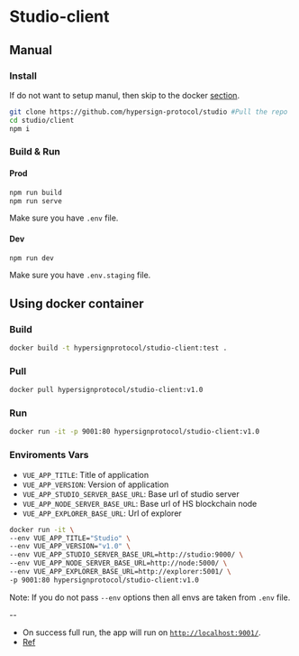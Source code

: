 # Studio-client

## Manual

### Install

If do not want to setup manul, then skip to the docker [section](#or-simply-use-docker-container). 

```bash
git clone https://github.com/hypersign-protocol/studio #Pull the repo
cd studio/client
npm i
```

### Build & Run

#### Prod

```bash
npm run build
npm run serve
```
Make sure you have `.env` file.

#### Dev

```bash
npm run dev
```
Make sure you have `.env.staging` file.

## Using docker container

### Build

```bash
docker build -t hypersignprotocol/studio-client:test .
```

### Pull

```bash
docker pull hypersignprotocol/studio-client:v1.0
```

### Run

```bash
docker run -it -p 9001:80 hypersignprotocol/studio-client:v1.0
```

### Enviroments Vars

* `VUE_APP_TITLE`: Title of application
* `VUE_APP_VERSION`: Version of application
* `VUE_APP_STUDIO_SERVER_BASE_URL`: Base url of studio server 
* `VUE_APP_NODE_SERVER_BASE_URL`: Base url of HS blockchain node
* `VUE_APP_EXPLORER_BASE_URL`: Url of explorer

```bash
docker run -it \
--env VUE_APP_TITLE="Studio" \
--env VUE_APP_VERSION="v1.0" \
--env VUE_APP_STUDIO_SERVER_BASE_URL=http://studio:9000/ \
--env VUE_APP_NODE_SERVER_BASE_URL=http://node:5000/ \
--env VUE_APP_EXPLORER_BASE_URL=http://explorer:5001/ \
-p 9001:80 hypersignprotocol/studio-client:v1.0
```

Note: If you do not pass `--env` options then all envs are taken from `.env` file.

-- 

* On success full run, the app will run on [`http://localhost:9001/`]().
* [Ref](https://shekhargulati.com/2019/01/18/dockerizing-a-vue-js-application/)


